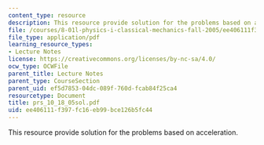 ```yaml
---
content_type: resource
description: This resource provide solution for the problems based on acceleration.
file: /courses/8-01l-physics-i-classical-mechanics-fall-2005/ee406111f397fc16eb99bce126b5fc44_prs_10_18_05sol.pdf
file_type: application/pdf
learning_resource_types:
- Lecture Notes
license: https://creativecommons.org/licenses/by-nc-sa/4.0/
ocw_type: OCWFile
parent_title: Lecture Notes
parent_type: CourseSection
parent_uid: ef5d7853-04dc-089f-760d-fcab84f25ca4
resourcetype: Document
title: prs_10_18_05sol.pdf
uid: ee406111-f397-fc16-eb99-bce126b5fc44
---
```

This resource provide solution for the problems based on acceleration.